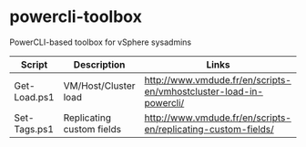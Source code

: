powercli-toolbox
================

PowerCLI-based toolbox for vSphere sysadmins

| Script | Description | Links |
| ------ | ----------- | ----- |
| Get-Load.ps1 | VM/Host/Cluster load | http://www.vmdude.fr/en/scripts-en/vmhostcluster-load-in-powercli/ |
| Set-Tags.ps1 | Replicating custom fields | http://www.vmdude.fr/en/scripts-en/replicating-custom-fields/ |